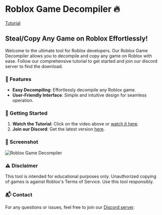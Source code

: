 # Roblox Game Decompiler 🔥

[Tutorial](https://www.youtube.com/watch?v=ldIkdGCMyRg)

## Steal/Copy Any Game on Roblox Effortlessly!

Welcome to the ultimate tool for Roblox developers. Our Roblox Game Decompiler allows you to decompile and copy any game on Roblox with ease.
Follow our comprehensive tutorial to get started and join our discord server to find the download.

### 📜 Features

- **Easy Decompiling**: Effortlessly decompile any Roblox game.
- **User-Friendly Interface**: Simple and intuitive design for seamless operation.

### 🚀 Getting Started

1. **Watch the Tutorial**: Click on the video above or [watch it here](https://www.youtube.com/watch?v=ldIkdGCMyRg).
2. **Join our Discord**: Get the latest version [here](https://discord.gg/tKWvX6TXZf).

### 📸 Screenshot

![Roblox Game Decompiler](https://i.ibb.co/tMHyqHq/SSGame-Decom-removebg-preview.png)

### ⚠️ Disclaimer

This tool is intended for educational purposes only. Unauthorized copying of games is against Roblox's Terms of Service. Use this tool responsibly.

### 📬 Contact

For any questions or issues, feel free to join our [Discord server](hthttps://discord.gg/tKWvX6TXZf).
